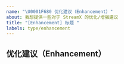 ```yaml
---
name: "\U0001F680 优化建议（Enhancement）"
about: 我想提供一些对于 StreamX 的优化/增强建议
title: "[Enhancement] 标题 "
labels: type/enhancement
---
```


## 优化建议（Enhancement）
